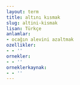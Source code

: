 ```yaml
---
layout: term
title: altını kısmak
slug: altini-kismak
lisan: Türkçe
anlamlar:
- ocağın alevini azaltmak
ozellikler:
- - ''
ornekler:
- - ''
orneklerkaynak:
- - ''
---
```

